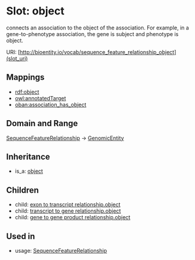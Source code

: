 # Slot: object


connects an association to the object of the association. For example, in a gene-to-phenotype association, the gene is subject and phenotype is object.

URI: [http://bioentity.io/vocab/sequence_feature_relationship_object](slot_uri)
## Mappings

 * [rdf:object](http://purl.obolibrary.org/obo/rdf_object)
 * [owl:annotatedTarget](http://purl.obolibrary.org/obo/owl_annotatedTarget)
 * [oban:association_has_object](http://purl.obolibrary.org/obo/oban_association_has_object)
## Domain and Range

[SequenceFeatureRelationship](SequenceFeatureRelationship.md) -> [GenomicEntity](GenomicEntity.md)
## Inheritance

 *  is_a: [object](object.md)
## Children

 *  child: [exon to transcript relationship.object](exon_to_transcript_relationship_object.md)
 *  child: [transcript to gene relationship.object](transcript_to_gene_relationship_object.md)
 *  child: [gene to gene product relationship.object](gene_to_gene_product_relationship_object.md)
## Used in

 *  usage: [SequenceFeatureRelationship](SequenceFeatureRelationship.md)
